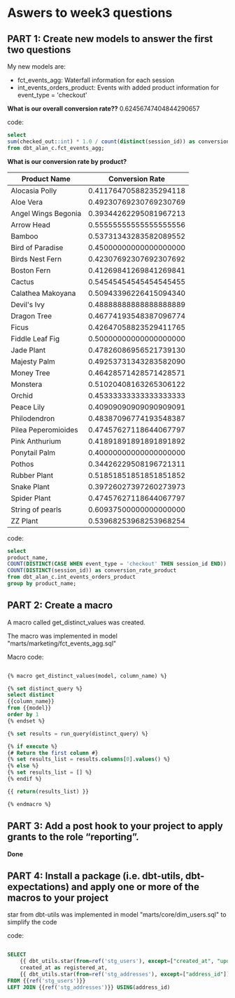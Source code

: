 # Aswers to week3 questions

## PART 1: Create new models to answer the first two questions 

My new models are:

- fct_events_agg: Waterfall information for each session
- int_events_orders_product: Events with added product information for event_type = 'checkout'


**What is our overall conversion rate??**
0.62456747404844290657

code:
```` sql
select
sum(checked_out::int) * 1.0 / count(distinct(session_id)) as conversion_rate
from dbt_alan_c.fct_events_agg;

````

**What is our conversion rate by product?**

| Product Name        | Conversion Rate        |
|---------------------|------------------------|
| Alocasia Polly      | 0.41176470588235294118 |
| Aloe Vera           | 0.49230769230769230769 |
| Angel Wings Begonia | 0.39344262295081967213 |
| Arrow Head          | 0.55555555555555555556 |
| Bamboo              | 0.53731343283582089552 |
| Bird of Paradise    | 0.45000000000000000000 |
| Birds Nest Fern     | 0.42307692307692307692 |
| Boston Fern         | 0.41269841269841269841 |
| Cactus              | 0.54545454545454545455 |
| Calathea Makoyana   | 0.50943396226415094340 |
| Devil's Ivy         | 0.48888888888888888889 |
| Dragon Tree         | 0.46774193548387096774 |
| Ficus               | 0.42647058823529411765 |
| Fiddle Leaf Fig     | 0.50000000000000000000 |
| Jade Plant          | 0.47826086956521739130 |
| Majesty Palm        | 0.49253731343283582090 |
| Money Tree          | 0.46428571428571428571 |
| Monstera            | 0.51020408163265306122 |
| Orchid              | 0.45333333333333333333 |
| Peace Lily          | 0.40909090909090909091 |
| Philodendron        | 0.48387096774193548387 |
| Pilea Peperomioides | 0.47457627118644067797 |
| Pink Anthurium      | 0.41891891891891891892 |
| Ponytail Palm       | 0.40000000000000000000 |
| Pothos              | 0.34426229508196721311 |
| Rubber Plant        | 0.51851851851851851852 |
| Snake Plant         | 0.39726027397260273973 |
| Spider Plant        | 0.47457627118644067797 |
| String of pearls    | 0.60937500000000000000 |
| ZZ Plant            | 0.53968253968253968254 |

code:
```` sql
select
product_name,
COUNT(DISTINCT(CASE WHEN event_type = 'checkout' THEN session_id END)) * 1.0 /
COUNT(DISTINCT(session_id)) as conversion_rate_product
from dbt_alan_c.int_events_orders_product
group by product_name;
````

## PART 2: Create a macro

A macro called get_distinct_values was created.

The macro was implemented in model "marts/marketing/fct_events_agg.sql"


Macro code:

```` sql

{% macro get_distinct_values(model, column_name) %}

{% set distinct_query %}
select distinct
{{column_name}}
from {{model}}
order by 1
{% endset %}

{% set results = run_query(distinct_query) %}

{% if execute %}
{# Return the first column #}
{% set results_list = results.columns[0].values() %}
{% else %}
{% set results_list = [] %}
{% endif %}

{{ return(results_list) }}

{% endmacro %}

````

## PART 3: Add a post hook to your project to apply grants to the role “reporting”.

**Done**

## PART 4: Install a package (i.e. dbt-utils, dbt-expectations) and apply one or more of the macros to your project

star from dbt-utils was implemented in model "marts/core/dim_users.sql" to simplify the code

code:

```` sql

SELECT 
    {{ dbt_utils.star(from=ref('stg_users'), except=["created_at", "updated_at", "address_id"]) }},
    created_at as registered_at,
    {{ dbt_utils.star(from=ref('stg_addresses'), except=["address_id"]) }}
FROM {{ref('stg_users')}}
LEFT JOIN {{ref('stg_addresses')}} USING(address_id)

````
